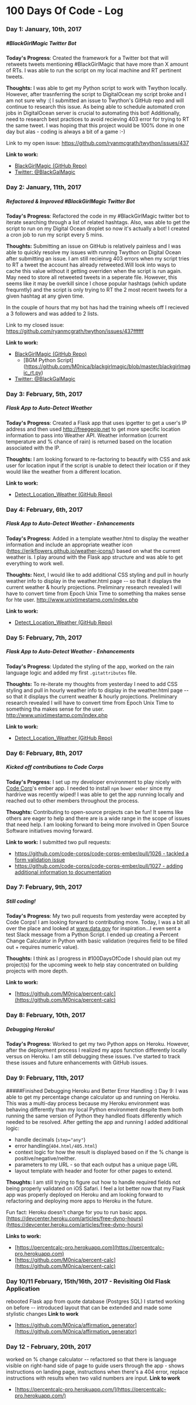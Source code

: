 # 100 Days Of Code - Log

### Day 1: January, 10th, 2017
##### #BlackGirlMagic Twitter Bot

**Today's Progress**: Created the framework for a Twitter bot that will retweets tweets mentioning #BlackGirlMagic that have more than X amount of RTs. I was able to run the script on my local machine and RT pertinent tweets. 

**Thoughts:** I was able to get my Python script to work with Twython locally. However, after trasnferring the script to DigitalOcean my script broke and I am not sure why :( I submitted an issue to Twython's GitHub repo and will continue to research this issue. As being able to schedule automated cron jobs in DigitalOcean server is crucial to automating this bot!
Additionally, need to research best practices to avoid recieving 403 error for trying to RT the same tweet. I was hoping that this project would be 100% done in one day but alas - coding is always a bit of a game :-) 

Link to my open issue: https://github.com/ryanmcgrath/twython/issues/437

**Link to work:** 
- [BlackGirlMagic (GitHub Repo)](https://github.com/M0nica/blackgirlmagic)
- [Twitter: @BlackGalMagic](https://twitter.com/blackgalmagic)


### Day 2: January, 11th, 2017
##### Refactored & Improved #BlackGirlMagic Twitter Bot 

**Today's Progress**: Refactored the code in my #BlackGirlMagic twitter bot to iterate searching through a list of related hashtags. Also, was able to get the script to run on my Digital Ocean droplet so now it's actually a bot! I created a cron job to run my script every 5 mins. 

**Thoughts:** 
Submitting an issue on GitHub is relatively painless and I was able to quickly resolve my issues with running Twython on Digital Ocean after submitting an issue. I am still recieinvg 403 errors when my script tries to RT a tweet the account has already retweeted.Will look into ways to cache this value without it getting overriden when the script is run again. May need to store all retweeted tweets in a seperate file. However, this seems like it may be overkill since I chose popular hashtags (which update frequrntly) and the script is only trying to RT the 2 most recent tweets for a given hashtag at any given time. 

In the couple of hours that my bot has had the training wheels off I recieved a 3 followers and was added to 2 lists. 

Link to my closed issue: https://github.com/ryanmcgrath/twython/issues/437ffffff

**Link to work:** 
- [BlackGirlMagic (GitHub Repo)](https://github.com/M0nica/blackgirlmagic)
   - [BGM Python Script] (https://github.com/M0nica/blackgirlmagic/blob/master/blackgirlmagic_rt.py) 
- [Twitter: @BlackGalMagic](https://twitter.com/blackgalmagic)

### Day 3: February, 5th, 2017
##### Flask App to Auto-Detect Weather 
**Today's Progress**: Created a Flask app that uses ipgetter to get a user's IP address and then used http://freegeoip.net to get more specific location information to pass into Weather API. Weather information (current temperature and % chance of rain) is returned based on the location associated with the IP. 

**Thoughts:** 
I am looking forward to re-factoring to beautify with CSS and ask user for location input if the script is unable to detect their location or if they would like the weather from a different location.


**Link to work:** 
- [Detect_Location_Weather (GitHub Repo)](https://github.com/M0nica/flask_weather/blob/master/detect_location_weather.py)
  



### Day 4: February, 6th, 2017
##### Flask App to Auto-Detect Weather - Enhancements
**Today's Progress**: Added in a template weather.html to display the weather information and include an appropriate weather icon (https://erikflowers.github.io/weather-icons/) based on what the current weather is. I play around with the Flask app structure and was able to get everything to work well.

**Thoughts:** 
Next, I would like to add additional CSS styling and pull in hourly weather info to display in the weather.html page -- so that it displays the current weather & hourly projections. Preliminary research revealed I will have to convert time from Epoch Unix Time to something tha makes sense for hte user. http://www.unixtimestamp.com/index.php

**Link to work:** 
- [Detect_Location_Weather (GitHub Repo)](https://github.com/M0nica/flask_weather/blob/master/detect_location_weather.py)


### Day 5: February, 7th, 2017
##### Flask App to Auto-Detect Weather - Enhancements
**Today's Progress**: Updated the styling of the app, worked on the rain language logic and added my first `.gitattributes` file.

**Thoughts:** 
To re-iterate my thoughts from yesterday I need to add CSS styling and pull in hourly weather info to display in the weather.html page -- so that it displays the current weather & hourly projections. Preliminary research revealed I will have to convert time from Epoch Unix Time to something tha makes sense for the user. http://www.unixtimestamp.com/index.php

**Link to work:** 
- [Detect_Location_Weather (GitHub Repo)](https://github.com/M0nica/flask_weather/blob/master/detect_location_weather.py)
  


### Day 6: February, 8th, 2017
##### Kicked off contributions to Code Corps
**Today's Progress**: I set up my developer environment to play nicely with [Code Corp](https://github.com/code-corps)'s ember app. I needed to install `npm` `bower` `ember` since my hardrive was recently wiped! I was able to get the app running locally and reached out to other members throughout the process. 

**Thoughts:** 
Contributing to open-source projects can be fun! It seems like others are eager to help and there are is a wide range in the scope of issues that need help. I am looking forward to being more involved in Open Source Software initiatives moving forward. 


**Link to work:** 
I submitted two pull requests:
- [https://github.com/code-corps/code-corps-ember/pull/1026 - tackled a form validation issue](https://github.com/code-corps/code-corps-ember/pull/1026)
- [https://github.com/code-corps/code-corps-ember/pull/1027 - adding additional information to documentation](https://github.com/code-corps/code-corps-ember/pull/1027)

### Day 7: February, 9th, 2017
##### Still coding!
**Today's Progress**: My two pull requests from yesterday were accepted by Code Corps! I am looking forward to contributing more. Today, I was a bit all over the place and looked at www.data.gov for inspiration...I even sent a test Slack message from a Python Script. I ended up creating a Percent Change Calculator in Python with basic validation (requires field to be filled out + requires numeric value). 

**Thoughts:** 
I think as I progress in #100DaysOfCode I should plan out my project(s) for the upcoming week to help stay concentrated on building projects with more depth. 


**Link to work:** 
- [https://github.com/M0nica/percent-calc](https://github.com/M0nica/percent-calc)


### Day 8: February, 10th, 2017
##### Debugging Heroku!
**Today's Progress**: Worked to get my two Python apps on Heroku. However, after the deployment process I realized my apps function differently locally versus on Heroku. I am still debugging these issues. I've started to track these issues and future enhancements with GitHub issues. 

### Day 9: February, 11th, 2017
#####Finished Debugging Heroku and Better Error Handling :)
Day 9: I was able to get my percentage change calculator up and running on Heroku. This was a multi-day process because my Heroku environment was behaving differently than my local Python environment despite them both running the same version of Python they handled floats differently which needed to be resolved.
After getting the app and running I added additional logic:
- handle decimals (`step="any"`)
- error handling(`404.html/405.html`) 
- context logic for how the result is displayed based on if the % change is positive/negative/neither. 
- parameters to my URL - so that each output has a unique page URL
- layout template with header and footer for other pages to extend.

**Thoughts:** 
I am still trying to figure out how to handle required fields not being properly validated on iOS Safari. I feel a lot better now that my Flask app was properly deployed on Heroku and am looking forward to refactoring and deploying more apps to Heroku in the future.

Fun fact: Heroku doesn't charge for you to run basic apps. [https://devcenter.heroku.com/articles/free-dyno-hours](https://devcenter.heroku.com/articles/free-dyno-hours)

**Links to work:** 
- [https://percentcalc-pro.herokuapp.com](https://percentcalc-pro.herokuapp.com)
- [https://github.com/M0nica/percent-calc](https://github.com/M0nica/percent-calc)

### Day 10/11 February, 15th/16th, 2017 - Revisiting Old Flask Application
rebooted Flask app from quote database (Postgres SQL) I started working on before -- introduced layout that can be extended and made some stylistic changes
**Link to work**
- [https://github.com/M0nica/affirmation_generator](https://github.com/M0nica/affirmation_generator)

### Day 12 - February, 20th, 2017
worked on % change calculator -- refactored so that there is language visible on right-hand side of page to guide users through the app - shows instructions on landing page, instructions when there's a 404 error, replace instructions with results when two valid numbers are input.
**Link to work**
- [https://percentcalc-pro.herokuapp.com/](https://percentcalc-pro.herokuapp.com/)
